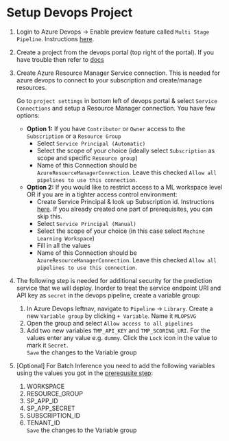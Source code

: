 # Setup Devops Project

1. Login to Azure Devops -> Enable preview feature called `Multi Stage Pipeline`. Instructions [here](https://docs.microsoft.com/en-us/azure/devops/project/navigation/preview-features?view=azure-devops).
2. Create a project from the devops portal (top right of the portal). If you have trouble then refer to [docs](https://docs.microsoft.com/en-us/azure/devops/organizations/projects/create-project?view=azure-devops)
3. Create Azure Resource Manager Service connection. This is needed for azure devops to connect to your subscription and create/manage resources.

    Go to `project settings` in bottom left of devops portal & select `Service Connections` and setup a Resource Manager connection. You have few options:
    * __Option 1:__ If you have `Contributor` or `Owner` access to the `Subscription` or a `Resource Group`
        * Select `Service Principal (Automatic)`
        * Select the scope of your choice (ideally select `Subscription` as scope and specific `Resource group`) 
        * Name of this Connection should be `AzureResourceManagerConnection`. Leave this checked `Allow all pipelines to use this connection`.
    * __Option 2:__ If you would like to restrict access to a ML workspace level OR if you are in a tighter access control environment:
        * Create Service Principal & look up Subscription id. Instructions [here](CreateServiceIdentity.md). If you already created one part of prerequisites, you can skip this.
        * Select `Service Principal (Manual)`
        * Select the scope of your choice (in this case select `Machine Learning Workspace`)
        * Fill in all the values 
        * Name of this Connection should be `AzureResourceManagerConnection`. Leave this checked `Allow all pipelines to use this connection`.

4. The following step is needed for additional security for the prediction service that we will deploy. Inorder to treat the service endpoint URI and API key as `secret` in the devops pipeline, create a variable group:
    1. In Azure Devops leftnav, navigate to `Pipeline` -> `Library`. Create a new `Variable group` by clicking `+ Variable`. Name it `MLOPSVG`
    2. Open the group and select `Allow access to all pipelines`
    3. Add two new variables `TMP_API_KEY` and `TMP_SCORING_URI`. For the values enter any value e.g. `dummy`. Click the `Lock` icon in the value to mark it `Secret`.
    <BR>`Save` the changes to the Variable group
    
5. [Optional] For Batch Inference you need to add the following variables using the values you got in the [prerequsite step](Prerequisites.md):
    1. WORKSPACE
    2. RESOURCE_GROUP
    3. SP_APP_ID
    4. SP_APP_SECRET
    5. SUBSCRIPTION_ID
    6. TENANT_ID
    <BR>`Save` the changes to the Variable group




